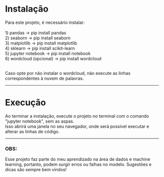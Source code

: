 <h1>Instalação</h1>
Para este projeto, é necessário instalar:<br><br>
1) pandas -> pip install pandas<br>
2) seaborn -> pip install seaborn<br>
3) matplotlib -> pip install matplotlib<br>
4) sklearn -> pip install scikit-learn<br>
5) jupyter notebook -> pip install notebook<br>
6) wordcloud (opcional) -> pip install wordcloud<br><br>

Caso opte por não instalar o wordcloud, não execute as linhas correspondentes à nuvem de palavras.
<hr>
<h1>Execução</h1>
Ao terminar a instalação, execute o projeto no terminal com o comando "jupyter notebook", sem as aspas.<br>
Isso abrirá uma janela no seu navegador, onde será possível executar e alterar as linhas de código.
<hr>
<h3>OBS:</h3>
Esse projeto faz parte do meu aprendizado na área de dados e machine learning, portanto, podem surgir erros ou falhas no modelo. Sugestões e dicas são sempre bem vindos!
